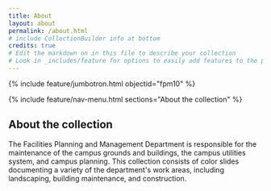 ```yaml
---
title: About
layout: about
permalink: /about.html
# include CollectionBuilder info at bottom
credits: true
# Edit the markdown on in this file to describe your collection
# Look in _includes/feature for options to easily add features to the page
---
```


{% include feature/jumbotron.html objectid="fpm10" %} 

{% include feature/nav-menu.html sections="About the collection" %}

## About the collection

The Facilities Planning and Management Department is responsible for the maintenance of the campus grounds and buildings, the campus utilities system, and campus planning. This collection consists of color slides documenting a variety of the department's work areas, including landscaping, building maintenance, and construction.